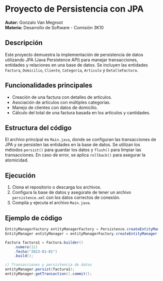 # Proyecto de Persistencia con JPA

**Autor:** Gonzalo Van Megroot  
**Materia:** Desarrollo de Software - Comisión 3K10

## Descripción

Este proyecto demuestra la implementación de persistencia de datos utilizando JPA (Java Persistence API) para manejar transacciones, entidades y relaciones en una base de datos. Se incluyen las entidades `Factura`, `Domicilio`, `Cliente`, `Categoria`, `Articulo` y `DetalleFactura`.

## Funcionalidades principales

- Creación de una factura con detalles de artículos.
- Asociación de artículos con múltiples categorías.
- Manejo de clientes con datos de domicilio.
- Cálculo del total de una factura basada en los artículos y cantidades.

## Estructura del código

El archivo principal es `Main.java`, donde se configuran las transacciones de JPA y se persisten las entidades en la base de datos. Se utilizan los métodos `persist()` para guardar los datos y `flush()` para limpiar las transacciones. En caso de error, se aplica `rollback()` para asegurar la atomicidad.

## Ejecución

1. Clona el repositorio o descarga los archivos.
2. Configura la base de datos y asegúrate de tener un archivo `persistence.xml` con los datos correctos de conexión.
3. Compila y ejecuta el archivo `Main.java`.

## Ejemplo de código

```java
EntityManagerFactory entityManagerFactory = Persistence.createEntityManagerFactory("example-unit");
EntityManager entityManager = entityManagerFactory.createEntityManager();

Factura factura1 = Factura.builder()
    .numero(11)
    .fecha("2023-01-01")
    .build();

// Transacciones y persistencia de datos
entityManager.persist(factura1);
entityManager.getTransaction().commit();
